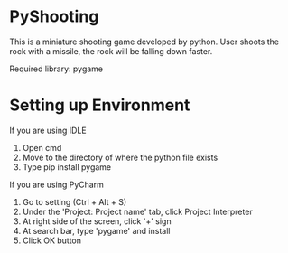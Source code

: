 # PyShooting

This is a miniature shooting game developed by python. User shoots the rock with a missile, the rock will be falling down faster.

Required library: pygame



#  Setting up Environment

If you are using IDLE
  1. Open cmd
  2. Move to the directory of where the python file exists
  3. Type pip install pygame
  
If you are using PyCharm
  1. Go to setting (Ctrl + Alt + S)
  2. Under the 'Project: Project name' tab, click Project Interpreter
  3. At right side of the screen, click '+' sign
  4. At search bar, type 'pygame' and install
  5. Click OK button
